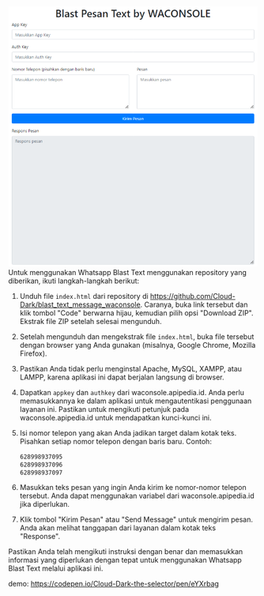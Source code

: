 ![WABLAST](screenshootwablast.png)
Untuk menggunakan Whatsapp Blast Text menggunakan repository yang diberikan, ikuti langkah-langkah berikut:

1. Unduh file `index.html` dari repository di https://github.com/Cloud-Dark/blast_text_message_waconsole. Caranya, buka link tersebut dan klik tombol "Code" berwarna hijau, kemudian pilih opsi "Download ZIP". Ekstrak file ZIP setelah selesai mengunduh.

2. Setelah mengunduh dan mengekstrak file `index.html`, buka file tersebut dengan browser yang Anda gunakan (misalnya, Google Chrome, Mozilla Firefox).

3. Pastikan Anda tidak perlu menginstal Apache, MySQL, XAMPP, atau LAMPP, karena aplikasi ini dapat berjalan langsung di browser.

4. Dapatkan `appkey` dan `authkey` dari waconsole.apipedia.id. Anda perlu memasukkannya ke dalam aplikasi untuk mengautentikasi penggunaan layanan ini. Pastikan untuk mengikuti petunjuk pada waconsole.apipedia.id untuk mendapatkan kunci-kunci ini.

5. Isi nomor telepon yang akan Anda jadikan target dalam kotak teks. Pisahkan setiap nomor telepon dengan baris baru. Contoh:
   ```
   628998937095
   628998937096
   628998937097
   ```

6. Masukkan teks pesan yang ingin Anda kirim ke nomor-nomor telepon tersebut. Anda dapat menggunakan variabel dari waconsole.apipedia.id jika diperlukan.

7. Klik tombol "Kirim Pesan" atau "Send Message" untuk mengirim pesan. Anda akan melihat tanggapan dari layanan dalam kotak teks "Response".

Pastikan Anda telah mengikuti instruksi dengan benar dan memasukkan informasi yang diperlukan dengan tepat untuk menggunakan Whatsapp Blast Text melalui aplikasi ini.

demo: https://codepen.io/Cloud-Dark-the-selector/pen/eYXrbag
